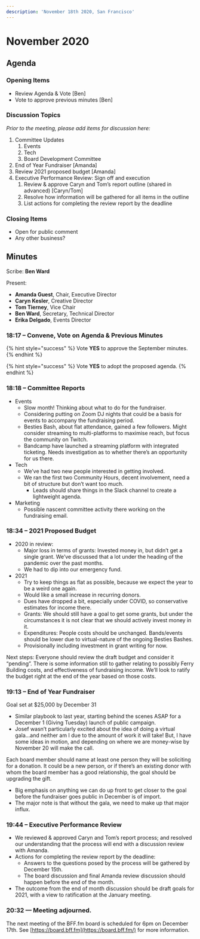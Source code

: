 ```yaml
---
description: 'November 18th 2020, San Francisco'
---
```


# November 2020

## Agenda

### Opening Items

* Review Agenda & Vote \[Ben\]
* Vote to approve previous minutes \[Ben\]

### Discussion Topics

_Prior to the meeting, please add items for discussion here:_

1. Committee Updates
   1. Events
   2. Tech
   3. Board Development Committee
2. End of Year Fundraiser \[Amanda\]
3. Review 2021 proposed budget \[Amanda\]
4. Executive Performance Review: Sign off and execution
   1. Review & approve Caryn and Tom’s report outline \(shared in advanced\) \[Caryn/Tom\]
   2. Resolve how information will be gathered for all items in the outline
   3. List actions for completing the review report by the deadline

### Closing Items

* Open for public comment
* Any other business?

## Minutes

Scribe: **Ben Ward**

Present:

* **Amanda Guest**, Chair, Executive Director
* **Caryn Kesler**, Creative Director
* **Tom Tierney**, Vice Chair
* **Ben Ward**, Secretary, Technical Director
* **Erika Delgado**, Events Director

### 18:17 – Convene, Vote on Agenda & Previous Minutes

{% hint style="success" %}
Vote **YES** to approve the September minutes.
{% endhint %}

{% hint style="success" %}
Vote **YES** to adopt the proposed agenda.
{% endhint %}

### 18:18 – Committee Reports

* Events
  * Slow month! Thinking about what to do for the fundraiser.
  * Considering putting on Zoom DJ nights that could be a basis for events to accompany the fundraising period.
  * Besties Bash, about flat attendance, gained a few followers. Might consider streaming to multi-platforms to maximise reach, but focus the community on Twitch.
  * Bandcamp have launched a streaming platform with integrated ticketing. Needs investigation as to whether there’s an opportunity for us there.
* Tech
  * We’ve had two new people interested in getting involved.
  * We ran the first two Community Hours, decent involvement, need a bit of structure but don’t want too much.
    * Leads should share things in the Slack channel to create a lightweight agenda.
* Marketing
  * Possible nascent committee activity there working on the fundraising email.

### 18:34 – 2021 Proposed Budget

* 2020 in review:
  * Major loss in terms of grants: Invested money in, but didn’t get a single grant. We’ve discussed that a lot under the heading of the pandemic over the past months.
  * We had to dip into our emergency fund.
* 2021
  * Try to keep things as flat as possible, because we expect the year to be a weird one again.
  * Would like a small increase in recurring donors.
  * Dues have dropped a bit, especially under COVID, so conservative estimates for income there.
  * Grants: We should still have a goal to get some grants, but under the circumstances it is not clear that we should actively invest money in it.
  * Expenditures: People costs should be unchanged. Bands/events should be lower due to virtual-nature of the ongoing Besties Bashes.
  * Provisionally including investment in grant writing for now.

Next steps: Everyone should review the draft budget and consider it “pending”. There is some information still to gather relating to possibly Ferry Building costs, and effectiveness of fundraising income. We’ll look to ratify the budget right at the end of the year based on those costs.

### 19:13 – End of Year Fundraiser

Goal set at $25,000 by December 31

* Similar playbook to last year, starting behind the scenes ASAP for a December 1 \(Giving Tuesday\) launch of public campaign.
* Josef wasn’t particularly excited about the idea of doing a virtual gala...and neither am I due to the amount of work it will take! But, I have some ideas in motion, and depending on where we are money-wise by November 20 will make the call.

Each board member should name at least one person they will be soliciting for a donation. It could be a new person, or if there’s an existing donor with whom the board member has a good relationship, the goal should be upgrading the gift.

* Big emphasis on anything we can do up front to get closer to the goal before the fundraiser goes public in December is of import.
* The major note is that without the gala, we need to make up that major influx.

### 19:44 – Executive Performance Review

* We reviewed & approved Caryn and Tom’s report process; and resolved our understanding that the process will end with a discussion review with Amanda.
* Actions for completing the review report by the deadline:
  * Answers to the questions posed by the process will be gathered by December 15th.
  * The board discussion and final Amanda review discussion should happen before the end of the month.
* The outcome from the end of month discussion should be draft goals for 2021, with a view to ratification at the January meeting.

### 20:32 — Meeting adjourned.

The next meeting of the BFF.fm board is scheduled for 6pm on December 17th. See [https://board.bff.fm](https://board.bff.fm/) for more information.

